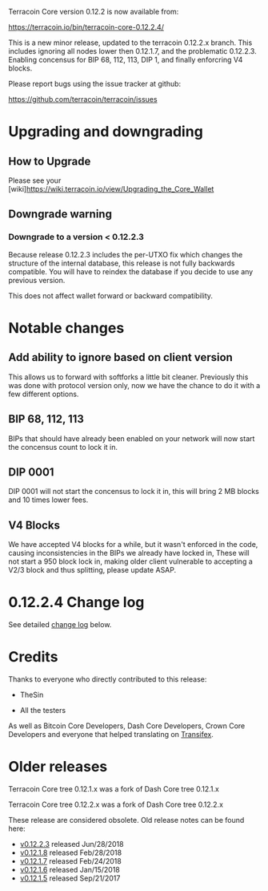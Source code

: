 Terracoin Core version 0.12.2 is now available from:

  <https://terracoin.io/bin/terracoin-core-0.12.2.4/>

This is a new minor release, updated to the terracoin 0.12.2.x branch. This includes ignoring all nodes lower then 0.12.1.7, and the problematic 0.12.2.3.  Enabling concensus for BIP 68, 112, 113, DIP 1, and finally enforcring V4 blocks.

Please report bugs using the issue tracker at github:

  <https://github.com/terracoin/terracoin/issues>

Upgrading and downgrading
=========================

How to Upgrade
--------------

Please see your [wiki]<https://wiki.terracoin.io/view/Upgrading_the_Core_Wallet>

Downgrade warning
-----------------

### Downgrade to a version < 0.12.2.3

Because release 0.12.2.3 includes the per-UTXO fix which changes the structure of the internal database, this release is not fully backwards compatible. You will have to reindex the database if you decide to use any previous version.

This does not affect wallet forward or backward compatibility.

Notable changes
===============

Add ability to ignore based on client version
---------------------------------------------

This allows us to forward with softforks a little bit cleaner.  Previously this was done with protocol version only, now we have the chance to do it with a few different options.

BIP 68, 112, 113
----------------

BIPs that should have already been enabled on your network will now start the concensus count to lock it in.


DIP 0001
--------

DIP 0001 will not start the concensus to lock it in, this will bring 2 MB blocks and 10 times lower fees.

V4 Blocks
---------

We have accepted V4 blocks for a while, but it wasn't enforced in the code, causing inconsistencies in the BIPs we already have locked in, These will not start a 950 block lock in, making older client vulnerable to accepting a V2/3 block and thus splitting, please update ASAP.

0.12.2.4 Change log
===================

See detailed [change log](https://github.com/terracoin/terracoin/compare/v0.12.2.3...terracoin:v0.12.2.4) below.

Credits
=======

Thanks to everyone who directly contributed to this release:

- TheSin

- All the testers

As well as Bitcoin Core Developers, Dash Core Developers, Crown Core Developers and everyone that helped translating on [Transifex](https://www.transifex.com/projects/p/terracoin/).

Older releases
==============

Terracoin Core tree 0.12.1.x was a fork of Dash Core tree 0.12.1.x

Terracoin Core tree 0.12.2.x was a fork of Dash Core tree 0.12.2.x

These release are considered obsolete. Old release notes can be found here:

- [v0.12.2.3](release-notes/release-notes-0.12.2.3.md) released Jun/28/2018
- [v0.12.1.8](release-notes/release-notes-0.12.1.8.md) released Feb/28/2018
- [v0.12.1.7](release-notes/release-notes-0.12.1.7.md) released Feb/24/2018
- [v0.12.1.6](release-notes/release-notes-0.12.1.6.md) released Jan/15/2018
- [v0.12.1.5](release-notes/release-notes-0.12.1.5.md) released Sep/21/2017
